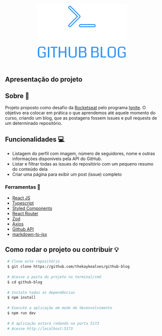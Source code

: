 <h1 align="center">
  <img src="public/assets/Logo.svg">
</h1>

## Apresentação do projeto

## Sobre 🤨

Projeto proposto como desafio da <a href="https://rocketseat.com.br" color={#8047F8}>Rocketseat</a> pelo programa <a href="https://rocketseat.com.br/ignite">Ignite</a>. 
O objetivo era colocar em prática o que aprendemos até aquele 
momento do curso, criando um blog, que as postagens fossem
issues e pull requests de um determinado repositório.

## Funcionalidades 💻
<ul>
  <li>Listagem do perfil com imagem, número de seguidores, nome e outras informações disponíveis pela API do GitHub.</li>
  <li>Listar e filtrar todas as issues do repositório com um pequeno resumo do conteúdo dela</li>
  <li>Criar uma página para exibir um post (issue) completo</li>
</ul>

### Ferramentas 🔨
<ul>
  <li><a href="https://pt-br.reactjs.org" target="_blank">React JS</a</li>
  <li><a href="https://www.typescriptlang.org/">Typescript</a></li>
  <li><a href="https://www.styled-components.com">Styled Components</a></li>
  <li><a href="https://reactrouter.com">React Router</a></li>
  <li><a href="https://zod.dev">Zod</a></li>
  <li><a href="https://axios-http.com/ptbr/docs/intro">Axios</a></li>
  <li><a href="https://docs.github.com/en/rest/quickstart?apiVersion=2022-11-28">Github API</a></li>
  <li><a href="https://github.com/probablyup/markdown-to-jsx">markdown-to-jsx</a></li>
</ul>

## Como rodar o projeto ou contribuir 💡

``` bash
 # Clone este repositório
 $ git clone https://github.com/thekaykealves/github-blog

 # Acesse a pasta do projeto no terminal/cmd
 $ cd github-blog
 
 # Instale todas as dependências
 $ npm install
 
 # Execute a aplicação em modo de desenvolvimento
 $ npm run dev
 
 # A aplicação estará rodando na porta 5173
 # Acesse http://localhost:5173
```
